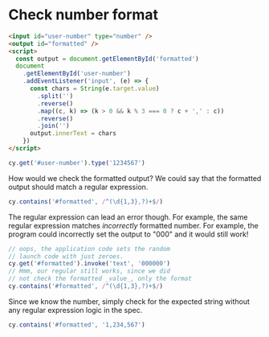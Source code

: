 # Check number format

<!-- fiddle Check number format -->

```html
<input id="user-number" type="number" />
<output id="formatted" />
<script>
  const output = document.getElementById('formatted')
  document
    .getElementById('user-number')
    .addEventListener('input', (e) => {
      const chars = String(e.target.value)
        .split('')
        .reverse()
        .map((c, k) => (k > 0 && k % 3 === 0 ? c + ',' : c))
        .reverse()
        .join('')
      output.innerText = chars
    })
</script>
```

```js
cy.get('#user-number').type('1234567')
```

How would we check the formatted output? We could say that the formatted output should match a regular expression.

```js skip
cy.contains('#formatted', /^(\d{1,3},?)+$/)
```

The regular expression can lead an error though. For example, the same regular expression matches _incorrectly_ formatted number. For example, the program could incorrectly set the output to "000" and it would still work!

```js skip
// oops, the application code sets the random
// launch code with just zeroes.
cy.get('#formatted').invoke('text', '000000')
// Hmm, our regular still works, since we did
// not check the formatted _value_, only the format
cy.contains('#formatted', /^(\d{1,3},?)+$/)
```

Since we know the number, simply check for the expected string without any regular expression logic in the spec.

```js
cy.contains('#formatted', '1,234,567')
```

<!-- fiddle-end -->
